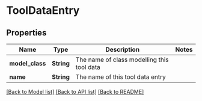 # ToolDataEntry

## Properties

Name | Type | Description | Notes
------------ | ------------- | ------------- | -------------
**model_class** | **String** | The name of class modelling this tool data | 
**name** | **String** | The name of this tool data entry | 

[[Back to Model list]](../README.md#documentation-for-models) [[Back to API list]](../README.md#documentation-for-api-endpoints) [[Back to README]](../README.md)


